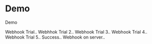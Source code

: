 # Demo
Demo

Webhook Trial..
Webhhok Trial 2..
Webhook Trial 3..
Webhook Trial 4..
Webhook Trial 5.. Success..
Webhook on server..
